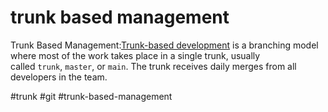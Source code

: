 # trunk based management
Trunk Based Management:[Trunk-based development](https://trunkbaseddevelopment.com/) is a branching model where most of the work takes place in a single trunk, usually called `trunk`, `master`, or `main`. The trunk receives daily merges from all developers in the team.

#trunk
#git #trunk-based-management
